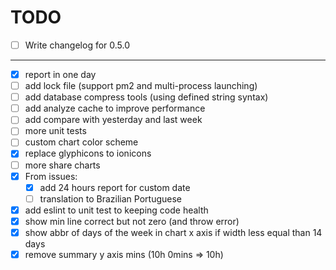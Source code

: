 # TODO

- [ ] Write changelog for 0.5.0

---

- [x] report in one day
- [ ] add lock file (support pm2 and multi-process launching)
- [ ] add database compress tools (using defined string syntax)
- [ ] add analyze cache to improve performance
- [ ] add compare with yesterday and last week
- [ ] more unit tests
- [ ] custom chart color scheme
- [x] replace glyphicons to ionicons
- [ ] more share charts
- [x] From issues:
	- [x] add 24 hours report for custom date
  - [ ] translation to Brazilian Portuguese
- [x] add eslint to unit test to keeping code health
- [x] show min line correct but not zero (and throw error)
- [x] show abbr of days of the week in chart x axis if width less equal than 14 days
- [x] remove summary y axis mins (10h 0mins => 10h)
